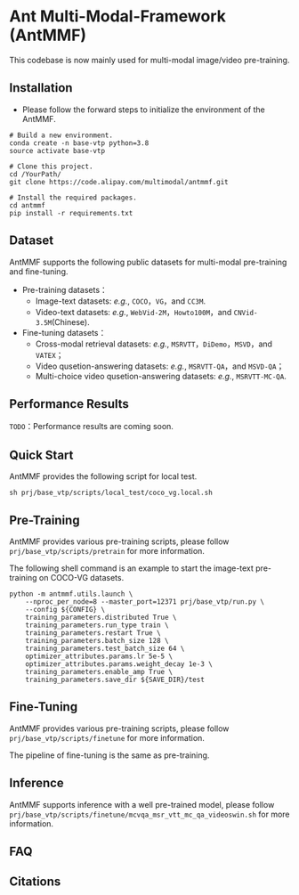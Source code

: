 # Ant Multi-Modal-Framework (AntMMF)

This codebase is now mainly used for multi-modal image/video pre-training.

## Installation

- Please follow the forward steps to initialize the environment of the AntMMF.
```
# Build a new environment.
conda create -n base-vtp python=3.8
source activate base-vtp

# Clone this project.
cd /YourPath/
git clone https://code.alipay.com/multimodal/antmmf.git

# Install the required packages.
cd antmmf
pip install -r requirements.txt
```

## Dataset

AntMMF supports the following public datasets for multi-modal pre-training and fine-tuning.
- Pre-training datasets：
  - Image-text datasets: *e.g.*, `COCO`，`VG`，and `CC3M`.
  - Video-text datasets: *e.g.*, `WebVid-2M`，`Howto100M`，and `CNVid-3.5M`(Chinese).
- Fine-tuning datasets：
  - Cross-modal retrieval datasets: *e.g.*, `MSRVTT`，`DiDemo`，`MSVD`，and `VATEX`；
  - Video qusetion-answering datasets: *e.g.*, `MSRVTT-QA`，and `MSVD-QA`；
  - Multi-choice video qusetion-answering datasets: *e.g.*, `MSRVTT-MC-QA`.

## Performance Results

`TODO`：Performance results are coming soon.

## Quick Start

AntMMF provides the following script for local test.
```
sh prj/base_vtp/scripts/local_test/coco_vg.local.sh
```

## Pre-Training

AntMMF provides various pre-training scripts, please follow `prj/base_vtp/scripts/pretrain` for more information.

The following shell command is an example to start the image-text pre-training on COCO-VG datasets.

```
python -m antmmf.utils.launch \
    --nproc_per_node=8 --master_port=12371 prj/base_vtp/run.py \
    --config ${CONFIG} \                                
    training_parameters.distributed True \              
    training_parameters.run_type train \                
    training_parameters.restart True \                  
    training_parameters.batch_size 128 \                
    training_parameters.test_batch_size 64 \            
    optimizer_attributes.params.lr 5e-5 \               
    optimizer_attributes.params.weight_decay 1e-3 \     
    training_parameters.enable_amp True \               
    training_parameters.save_dir ${SAVE_DIR}/test      
```

## Fine-Tuning

AntMMF provides various pre-training scripts, please follow `prj/base_vtp/scripts/finetune` for more information.

The pipeline of fine-tuning is the same as pre-training.

## Inference

AntMMF supports inference with a well pre-trained model, please follow `prj/base_vtp/scripts/finetune/mcvqa_msr_vtt_mc_qa_videoswin.sh` for more information.

## FAQ

## Citations

